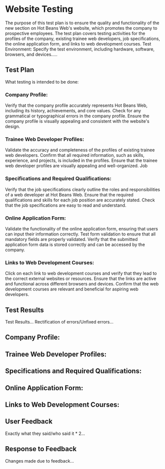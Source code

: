 # Website Testing
The purpose of this test plan is to ensure the quality and functionality of the new section on Hot Beans Web's website, which promotes the company to prospective employees.
The test plan covers testing activities for the profiles of the company, existing trainee web developers, job specifications, the online application form, and links to web development courses.
Test Environment: Specify the test environment, including hardware, software, browsers, and devices.....

## Test Plan
 What testing is intended to be done:

### Company Profile:
Verify that the company profile accurately represents Hot Beans Web, including its history, achievements, and core values.
Check for any grammatical or typographical errors in the company profile.
Ensure the company profile is visually appealing and consistent with the website's design.

### Trainee Web Developer Profiles:
Validate the accuracy and completeness of the profiles of existing trainee web developers.
Confirm that all required information, such as skills, experience, and projects, is included in the profiles.
Ensure that the trainee web developer profiles are visually appealing and well-organized.
Job 

### Specifications and Required Qualifications:
Verify that the job specifications clearly outline the roles and responsibilities of a web developer at Hot Beans Web.
Ensure that the required qualifications and skills for each job position are accurately stated.
Check that the job specifications are easy to read and understand.

### Online Application Form:
Validate the functionality of the online application form, ensuring that users can input their information correctly.
Test form validation to ensure that all mandatory fields are properly validated.
Verify that the submitted application form data is stored correctly and can be accessed by the company.

### Links to Web Development Courses:
Click on each link to web development courses and verify that they lead to the correct external websites or resources.
Ensure that the links are active and functional across different browsers and devices.
Confirm that the web development courses are relevant and beneficial for aspiring web developers.


## Test Results
Test Results...
Rectification of errors/Unfixed errors...

## Company Profile:

## Trainee Web Developer Profiles:

## Specifications and Required Qualifications:

## Online Application Form:

## Links to Web Development Courses:


## User Feedback
Exactly what they said/who said it * 2...

## Response to Feedback
Changes made due to feedback...